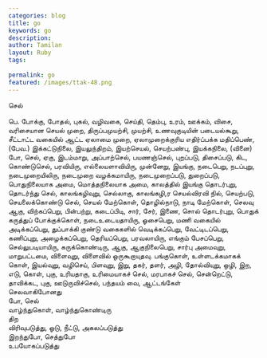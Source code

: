 ```yaml
---
categories: blog
title: go
keywords: go
description: 
author: Tamilan
layout: Ruby
tags: 
 
permalink: go
featured: /images/ttak-48.png
---
```

  
செல்  
  
பெ. போக்கு, போதல், புகல், வழிவகை, செய்தி, தெம்பு, உரம், ஊக்கம், விசை, வரிசையான செயல் முறை, திருப்பமுயற்சி, முயற்சி, உணவுகுடியின் படையல்கூறு, சீட்டாட்ட வகையில் ஆட்ட ஏலாமை முறை, ஏலாமுறைக்குரிய எதிர்ப்பக்க மதிப்பெண், (பேவ.) இக்கட்டுநிலை, இயலுந்திறம், இயற்செயல், செயற்பண்பு, இயக்கநிலை, (வினை) போ, செல், ஏகு, இடம்மாறு, அப்பாற்செல், பயணஞ்செல், புறப்படு, திசைப்படு, கிட, கொண்டுசெல், பரவியிரு, எல்லையளாவியிரு, முன்னேறு, இயங்கு, நடைபெறு, நடப்புறு, நடைமுறையிலிரு, நடைமுறை வழக்கமாயிரு, நடைமுறைப்படு, துறைப்படு, பொதுநிலையாக அமை, மொத்தநிலையாக அமை, காலத்தில் இயங்கு தொடர்புறு, தொடர்ந்து செல், காலங்கழிவுறு, செல்லாகு, காலங்கழி,ர செயல்விரவி நில், செயற்படு, செயலைக்கொண்டு செல், செயல் மேற்கொள், தொழில்நாடு, நாடி மேற்கொள், செலவு ஆகு, விற்கப்பெறு, பின்பற்று, கடைப்பிடி, சார், சேர், இணை, சொல் தொடர்புறு, பொதுக் கருத்துப் போக்குக்கொள், நடைஉடையதாயிரு, ஓசைபெறு, மணி வகையில் அடிக்கப்பெறு, துப்பாக்கி குண்டு வகைகளில் வெடிக்கப்பெறு, வேட்டிடப்பெறு, கணிப்புறு, அழைக்கப்பெறு, தெரியப்பெறு, பரவலாயிரு, எங்கும் பேசப்பெறு, செல்லுபடியாயிரு, கருக்கொண்டிரு, ஆகு, ஆகுநிலைபெறு, சார்பு அமைவுறு, மாறுபட்டமை, விளைவுறு, விளைவில் ஒருகூறாயுதவு. பங்குகொள், உள்ளடக்கமாகக் கொள், இயல்வுறு, வழிசெய், பிளவுறு, இறு, தகர், தளர், அழி, தோல்வியுறு, ஒழி, இற, எடு, கொள், புகு, உரியதாகு, உரிமையாகச் செல், மரபாகச் செல், சென்றெட்டு, தாவிக்கட, புகு, ஊடுருவிச்செல், பந்தயம் வை, ஆட்டங்கேள்  
செலவாகிபோனது  
போ, செல்  
வாழ்ந்துகொள், வாழ்ந்துகொண்டிரு  
திற  
விரிவுபடுத்து, ஓடு, நீட்டு, அகலப்படுத்து  
இறந்துபோ, செத்துபோ  
உபயோகப்படுத்து